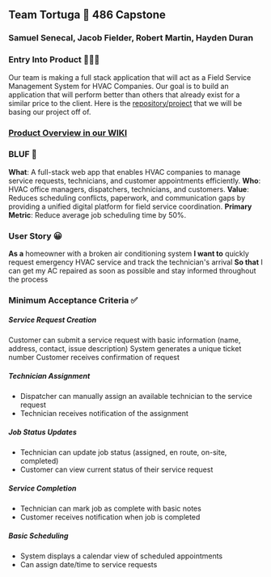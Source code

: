 ## Team Tortuga 🐢 486 Capstone
### Samuel Senecal, Jacob Fielder, Robert Martin, Hayden Duran

### Entry Into Product 🔽🔽🔽

Our team is making a full stack application that will act as a Field Service Management System for HVAC Companies. Our goal is to build an application that will perform better than others that already exist for a similar price to the client. Here is the [repository/project](https://github.com/MichaelHaydenDuran/CIS-330-Group-Project) that we will be basing our project off of. 

### [Product Overview in our WIKI](https://github.com/SSenecal01/486-Tortugas-Team-App/wiki/Product-Overview)

### BLUF 💭

**What**: A full-stack web app that enables HVAC companies to manage service requests, technicians, and customer appointments efficiently. 
**Who**: HVAC office managers, dispatchers, technicians, and customers. 
**Value**: Reduces scheduling conflicts, paperwork, and communication gaps by providing a unified digital platform for field service coordination. 
**Primary Metric**: Reduce average job scheduling time by 50%. 

### User Story 😀
**As a** homeowner with a broken air conditioning system
**I want to** quickly request emergency HVAC service and track the technician's arrival
**So that** I can get my AC repaired as soon as possible and stay informed throughout the process

### Minimum Acceptance Criteria ✅

##### Service Request Creation

Customer can submit a service request with basic information (name, address, contact, issue description)
System generates a unique ticket number
Customer receives confirmation of request

##### Technician Assignment
* Dispatcher can manually assign an available technician to the service request
* Technician receives notification of the assignment

##### Job Status Updates
* Technician can update job status (assigned, en route, on-site, completed)
* Customer can view current status of their service request

##### Service Completion
* Technician can mark job as complete with basic notes
* Customer receives notification when job is completed

##### Basic Scheduling
* System displays a calendar view of scheduled appointments
* Can assign date/time to service requests








